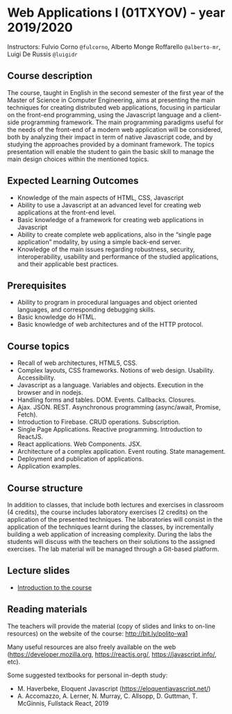 # Web Applications I (01TXYOV) - year 2019/2020

Instructors: Fulvio Corno `@fulcorno`, Alberto Monge Roffarello `@alberto-mr`, Luigi De Russis `@luigidr`

## Course description

The course, taught in English in the second semester of the first year of the Master of Science in Computer Engineering, aims at presenting the main techniques for creating distributed web applications, focusing in particular on the front-end programming, using the Javascript language and a client-side programming framework.
The main programming paradigms useful for the needs of the front-end of a modern web application will be considered, both by analyzing their impact in term of native Javascript code, and by studying the approaches provided by a dominant framework.
The topics presentation will enable the student to gain the basic skill to manage the main design choices within the mentioned topics.

## Expected Learning Outcomes

- Knowledge of the main aspects of HTML, CSS, Javascript
- Ability to use a Javascript at an advanced level for creating web applications at the front-end level.
- Basic knowledge of a framework for creating web applications in Javascript
- Ability to create complete web applications, also in the “single page application” modality, by using a simple back-end server.
- Knowledge of the main issues regarding robustness, security, interoperability, usability and performance of the studied applications, and their applicable best practices.

## Prerequisites

- Ability to program in procedural languages and object oriented languages, and corresponding debugging skills.
- Basic knowledge do HTML.
- Basic knowledge of web architectures and of the HTTP protocol.

## Course topics

- Recall of web architectures, HTML5, CSS.
- Complex layouts, CSS frameworks. Notions of web design. Usability. Accessibility.
- Javascript as a language. Variables and objects. Execution in the browser and in nodejs.
- Handling forms and tables. DOM. Events. Callbacks. Closures.
- Ajax. JSON. REST. Asynchronous programming (async/await, Promise, Fetch).
- Introduction to Firebase. CRUD operations. Subscription.
- Single Page Applications. Reactive programming. Introduction to ReactJS.
- React applications. Web Components. JSX.
- Architecture of a complex application. Event routing. State management.
- Deployment and publication of applications.
- Application examples.

## Course structure

In addition to classes, that include both lectures and exercises in classroom (4 credits), the course includes laboratory exercises (2 credits) on the application of the presented techniques.
The laboratories will consist in the application of the techniques learnt during the classes, by incrementally building a web application of increasing complexity. During the labs the students will discuss with the teachers on their solutions to the assigned exercises. The lab material will be managed through a Git-based platform.

## Lecture slides

* [Introduction to the course](./slide/00-Intro-2020-Corno.pdf)

## Reading materials

The teachers will provide the material (copy of slides and links to on-line resources) on the website of the course: <http://bit.ly/polito-wa1>

Many useful resources are also freely available on the web (<https://developer.mozilla.org>, <https://reactjs.org/>, <https://javascript.info/>, etc).

Some suggested textbooks for personal in-depth study:

- M. Haverbeke, Eloquent Javascript (<https://eloquentjavascript.net/>)
- A. Accomazzo, A. Lerner, N. Murray, C. Allsopp, D. Guttman, T. McGinnis, Fullstack React, 2019